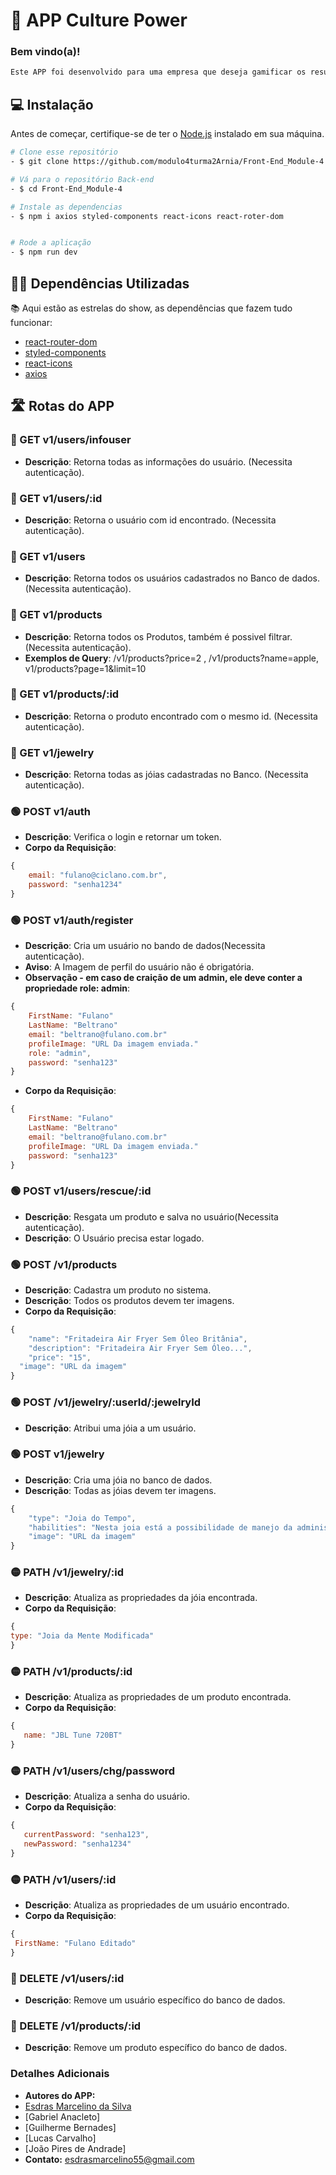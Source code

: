 # 🚀 APP Culture Power
 ### Bem vindo(a)!
 ```bash
Este APP foi desenvolvido para uma empresa que deseja gamificar os resultados e recompensar seus colaboradores de acordo com seu desempenho. Os colaboradores podem resgatar produtos da loja virtual da empresa usando as joias adquiridas durante suas atividades.
```
## 💻 Instalação

Antes de começar, certifique-se de ter o [Node.js](https://nodejs.org/) instalado em sua máquina.
```bash
# Clone esse repositório
- $ git clone https://github.com/modulo4turma2Arnia/Front-End_Module-4

# Vá para o repositório Back-end
- $ cd Front-End_Module-4

# Instale as dependencias
- $ npm i axios styled-components react-icons react-roter-dom 


# Rode a aplicação
- $ npm run dev
```

## 👨‍💻 Dependências Utilizadas
📚 Aqui estão as estrelas do show, as dependências que fazem tudo funcionar:

- [react-router-dom](https://github.com/remix-run/react-router)
- [styled-components](https://github.com/styled-components/styled-components)
- [react-icons](https://github.com/react-icons/react-icons)
- [axios](https://axios-http.com/ptbr/docs/intro)


## 🛣️ Rotas do APP

### 🔵 GET v1/users/infouser
- **Descrição**: Retorna todas as informações do usuário. (Necessita autenticação).
### 🔵 GET v1/users/:id
- **Descrição**: Retorna o usuário com id encontrado. (Necessita autenticação).
### 🔵 GET v1/users
- **Descrição**: Retorna todos os usuários cadastrados no Banco de dados. (Necessita autenticação).
### 🔵 GET v1/products
- **Descrição**: Retorna todos os Produtos, também é possivel filtrar.(Necessita autenticação).
- **Exemplos de Query**: /v1/products?price=2 , /v1/products?name=apple, v1/products?page=1&limit=10
### 🔵 GET v1/products/:id
- **Descrição**: Retorna o produto encontrado com o mesmo id. (Necessita autenticação).
### 🔵 GET v1/jewelry
- **Descrição**: Retorna todas as jóias cadastradas no Banco. (Necessita  autenticação).

### 🟢 POST v1/auth
- **Descrição**: Verifica o login e retornar um token.
- **Corpo da Requisição**:
```javascript
{
	email: "fulano@ciclano.com.br",
	password: "senha1234"
}
```
### 🟢 POST v1/auth/register
- **Descrição**: Cria um usuário no bando de dados(Necessita autenticação).
- **Aviso**: A Imagem de perfil do usuário não é obrigatória. 
- **Observação - em caso de craição de um admin, ele deve conter a propriedade role: admin**:
```javascript
{
	FirstName: "Fulano"
	LastName: "Beltrano"
	email: "beltrano@fulano.com.br"
	profileImage: "URL Da imagem enviada."
	role: "admin",
	password: "senha123"
}
```

- **Corpo da Requisição**:
```javascript
{
	FirstName: "Fulano"
	LastName: "Beltrano"
	email: "beltrano@fulano.com.br"
	profileImage: "URL Da imagem enviada."
	password: "senha123"
}
```
### 🟢 POST v1/users/rescue/:id
- **Descrição**: Resgata um produto e salva no usuário(Necessita autenticação).
- **Descrição**: O Usuário precisa estar logado.

### 🟢 POST /v1/products
- **Descrição**: Cadastra um produto no sistema.
- **Descrição**: Todos os produtos devem ter imagens.
- **Corpo da Requisição**:
```javascript
{
	"name": "Fritadeira Air Fryer Sem Óleo Britânia",
	"description": "Fritadeira Air Fryer Sem Óleo...",
	"price": "15",
  "image": "URL da imagem"
}
```


### 🟢 POST /v1/jewelry/:userId/:jewelryId
- **Descrição**: Atribui uma jóia a um usuário.

### 🟢 POST v1/jewelry
- **Descrição**: Cria uma jóia no banco de dados.
- **Descrição**: Todas as jóias devem ter imagens.
```javascript
{
	"type": "Joia do Tempo",
	"habilities": "Nesta joia está a possibilidade de manejo da administr.....",
	"image": "URL da imagem"
}
```


### 🟡 PATH /v1/jewelry/:id
- **Descrição**: Atualiza as propriedades da jóia encontrada.
- **Corpo da Requisição**:
 ```javascript
{
type: "Joia da Mente Modificada"
}
```

### 🟡 PATH /v1/products/:id
- **Descrição**: Atualiza as propriedades de um produto encontrada.
- **Corpo da Requisição**:
 ```javascript
{
	name: "JBL Tune 720BT"
}
```

### 🟡 PATH /v1/users/chg/password
- **Descrição**: Atualiza a senha do usuário.
- **Corpo da Requisição**:
 ```javascript
{
	currentPassword: "senha123",
	newPassword: "senha1234"
}
```

### 🟡 PATH /v1/users/:id
- **Descrição**: Atualiza as propriedades de um usuário encontrado.
- **Corpo da Requisição**:
 ```javascript
{
  FirstName: "Fulano Editado"
}
```

### 🔴 DELETE /v1/users/:id
- **Descrição**: Remove um usuário específico do banco de dados.

### 🔴 DELETE /v1/products/:id
- **Descrição**: Remove um produto específico do banco de dados.


### Detalhes Adicionais
- **Autores do APP:**
- [Esdras Marcelino da Silva](www.linkedin.com/in/esdras-marcelino-da-silva-developer-full-stack)
- [Gabriel Anacleto]
- [Guilherme Bernades]
- [Lucas Carvalho]
- [João Pires de Andrade]
- **Contato:** esdrasmarcelino55@gmail.com

